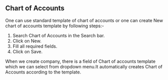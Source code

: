 ## Chart of Accounts

One can use standard template of chart of accounts or one can create New chart of accounts template by following steps:-
1. Search Chart of Accounts in the Search bar.
2. Click on New. 
3. Fill all required fields.
4. Click on Save.

When we create company, there is a field of Chart of accounts template which we can select from dropdown menu.It automatically creates Chart of Accounts according to the template.
